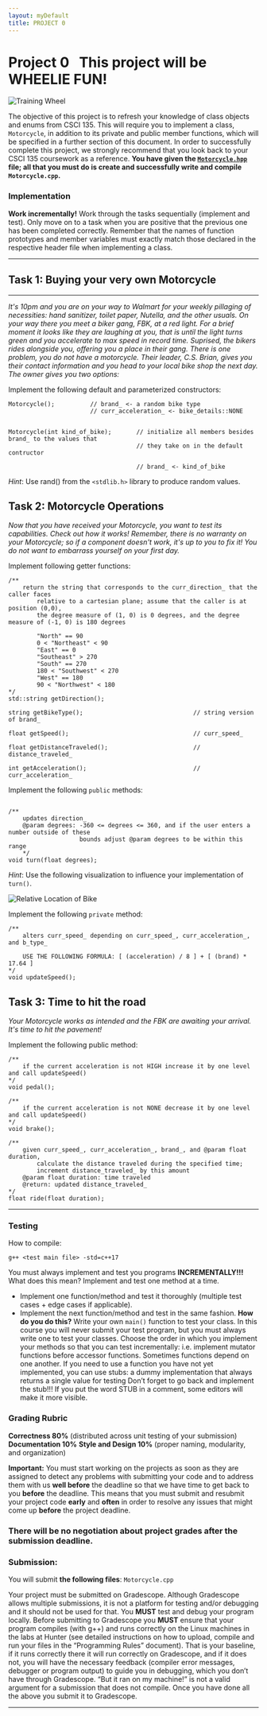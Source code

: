 ```yaml
---  
layout: myDefault  
title: PROJECT 0  
---  
```


# Project 0 &nbsp; This project will be WHEELIE FUN!
![Training Wheel](./wheelie1.png)

The objective of this project is to refresh your knowledge of class objects and enums from CSCI 135. This will require you to implement a class, `Motorcycle`, in addition to its private and public member functions, which will be specified in a further section of this document. In order to successfully complete this project, we strongly recommend that you look back to your CSCI 135 coursework as a reference. **You have given the [`Motorcycle.hpp`](Motorcycle.hpp) file; all that you must do is create and successfully write and compile `Motorcycle.cpp`.**  

### Implementation
**Work incrementally!** Work through the tasks sequentially (implement and test). Only move on to a task when you are positive that the previous one has been completed correctly. Remember that the names of function prototypes and member variables must exactly match those declared in the respective header file when implementing a class. 

---
## **Task 1: Buying your very own Motorcycle**
---
*It's 10pm and you are on your way to Walmart for your weekly pillaging of necessities: hand sanitizer, toilet paper, Nutella, and the other usuals. On your way there you meet a biker gang, FBK, at a red light. For a brief moment it looks like they are laughing at you, that is until the light turns green and you accelerate to max speed in record time. Suprised, the bikers rides alongside you, offering you a place in their gang. There is one problem, you do not have a motorcycle. Their leader, C.S. Brian, gives you their contact information and you head to your local bike shop the next day. The owner gives you two options:*

Implement the following default and parameterized constructors:

```
Motorcycle();          // brand_ <- a random bike type
                       // curr_acceleration_ <- bike_details::NONE


Motorcycle(int kind_of_bike);       // initialize all members besides brand_ to the values that 
                                    // they take on in the default contructor

                                    // brand_ <- kind_of_bike
```

*Hint*: Use rand() from the `<stdlib.h>` library to produce random values.
## Task 2: Motorcycle Operations
*Now that you have received your Motorcycle, you want to test its capabilities. Check out how it works! Remember, there is no warranty on your Motorcycle; so if a component doesn't work, it's up to you to fix it! You do not want to embarrass yourself on your first day.*

Implement following getter functions:

```
/**
    return the string that corresponds to the curr_direction_ that the caller faces 
        relative to a cartesian plane; assume that the caller is at position (0,0),
        the degree measure of (1, 0) is 0 degrees, and the degree measure of (-1, 0) is 180 degrees

        "North" == 90
        0 < "Northeast" < 90 
        "East" == 0
        "Southeast" > 270
        "South" == 270
        180 < "Southwest" < 270
        "West" == 180
        90 < "Northwest" < 180
*/
std::string getDirection();

string getBikeType();                               // string version of brand_

float getSpeed();                                   // curr_speed_

float getDistanceTraveled();                        // distance_traveled_

int getAcceleration();                              // curr_acceleration_
```

Implement the following `public` methods:

```

/** 
    updates direction_
    @param degrees: -360 <= degrees <= 360, and if the user enters a number outside of these
                    bounds adjust @param degrees to be within this range
    */
void turn(float degrees);
```

*Hint*: Use the following visualization to influence your implementation of `turn()`.
  
![Relative Location of Bike](./bike.gif)

Implement the following `private` method:

```
/**
    alters curr_speed_ depending on curr_speed_, curr_acceleration_, and b_type_

    USE THE FOLLOWING FORMULA: [ (acceleration) / 8 ] + [ (brand) * 17.64 ]
*/
void updateSpeed();
```
## Task 3: Time to hit the road
*Your Motorcycle works as intended and the FBK are awaiting your arrival. It's time to hit the pavement!*

Implement the following public method:
```
/**
    if the current acceleration is not HIGH increase it by one level and call updateSpeed()
*/
void pedal();

/**
    if the current acceleration is not NONE decrease it by one level and call updateSpeed()
*/
void brake();

/**
    given curr_speed_, curr_acceleration_, brand_, and @param float duration,
        calculate the distance traveled during the specified time;
        increment distance_traveled_ by this amount
    @param float duration: time traveled
    @return: updated distance_traveled_
*/
float ride(float duration);
```



---

### Testing
How to compile:
```
g++ <test main file> -std=c++17
```
You must always implement and test you programs **INCREMENTALLY!!!**
What does this mean? Implement and test one method at a time.
* Implement one function/method and test it thoroughly (multiple test cases + edge cases if applicable).
* Implement the next function/method and test in the same fashion.
    **How do you do this?** Write your own `main()` function to test your class. In this course you will never submit your test program, but you must always write one to test your classes. Choose the order in which you implement your methods so that you can test incrementally: i.e. implement mutator functions before accessor functions. Sometimes functions depend on one another. If you need to use a function you have not yet implemented, you can use stubs: a dummy implementation that always returns a single value for testing Don’t forget to go back and implement the stub!!! If you put the word STUB in a comment, some editors will make it more visible.

### Grading Rubric

**Correctness 80%** (distributed across unit testing of your submission)
**Documentation 10%**
**Style and Design 10%** (proper naming, modularity, and organization)

**Important:** You must start working on the projects as soon as they are assigned to detect any problems with submitting your code and to address them with us **well before** the deadline so that we have time to get back to you **before** the deadline. This means that you must submit and resubmit your project code **early** and **often** in order to resolve any issues that might come up **before** the project deadline.
### There will be no negotiation about project grades after the submission deadline. #####
  
### Submission:
You will submit **the following files**:
`Motorcycle.cpp`

Your project must be submitted on Gradescope. Although Gradescope allows multiple submissions, it is not a platform for testing and/or debugging and it should not be used for that. You **MUST** test and debug your program locally. Before submitting to Gradescope you **MUST** ensure that your program compiles (with g++) and runs correctly on the Linux machines in the labs at Hunter (see detailed instructions on how to upload, compile and run your files in the “Programming Rules” document). That is your baseline, if it runs correctly there it will run correctly on Gradescope, and if it does not, you will have the necessary feedback (compiler error messages, debugger or program output) to guide you in debugging, which you don’t have through Gradescope. “But it ran on my machine!” is not a valid argument for a submission that does not compile. Once you have done all the above you submit it to Gradescope.  
  
  
---  
  
